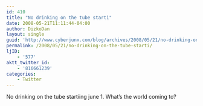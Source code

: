 ```yaml
---
id: 410
title: "No drinking on the tube starti"
date: 2008-05-21T11:11:44-04:00
author: DizkoDan
layout: single
guid: 'http://www.cyberjunx.com/blog/archives/2008/05/21/no-drinking-on-the-tube-starti/'
permalink: /2008/05/21/no-drinking-on-the-tube-starti/
ljID:
    - '577'
aktt_twitter_id:
    - '816661239'
categories:
    - Twitter
---
```


No drinking on the tube startiing june 1. What’s the world coming to?